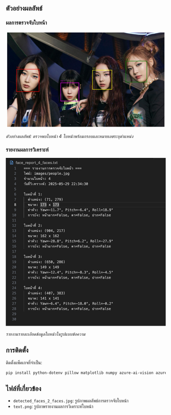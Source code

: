 ## ตัวอย่างผลลัพธ์

### ผลการตรวจจับใบหน้า
![ผลการตรวจจับใบหน้า](detected_faces_4_faces.jpg)

*ตัวอย่างผลลัพธ์: ตรวจพบใบหน้า 4 ใบหน้าพร้อมกรอบและหมายเลขระบุตำแหน่ง*

### รายงานผลการวิเคราะห์
![รายงานข้อความ](text.png)

*รายงานรายละเอียดข้อมูลใบหน้าในรูปแบบข้อความ*

## การติดตั้ง

ติดตั้งแพ็คเกจที่จำเป็น:
```bash
pip install python-dotenv pillow matplotlib numpy azure-ai-vision azure-core
```
## ไฟล์ที่เกี่ยวข้อง

- `detected_faces_2_faces.jpg`: รูปภาพผลลัพธ์การตรวจจับใบหน้า
- `text.png`: รูปภาพรายงานผลการวิเคราะห์ใบหน้า
